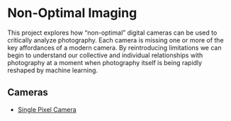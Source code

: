 # Non-Optimal Imaging

This project explores how “non-optimal” digital cameras can be used to critically analyze photography. Each camera is missing one or more of the key affordances of a modern camera. By reintroducing limitations we can begin to understand our collective and individual relationships with photography at a moment when photography itself is being rapidly reshaped by machine learning.

## Cameras
- [Single Pixel Camera](./single_pixel/README.md)

